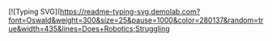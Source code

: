 [![Typing SVG](https://readme-typing-svg.demolab.com?font=Oswald&weight=300&size=25&pause=1000&color=280137&random=true&width=435&lines=Does+Robotics;Struggling
